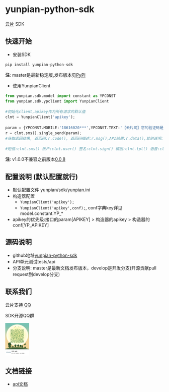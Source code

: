 yunpian-python-sdk
================================
[云片](https://www.yunpian.com/) SDK

## 快速开始

- 安装SDK
```python
pip install yunpian-python-sdk
```
**注**: master是最新稳定版,发布版本见[PyPI](https://pypi.python.org/pypi)

- 使用YunpianClient
```python
from yunpian.sdk.model import constant as YPCONST
from yunpian.sdk.ypclient import YunpianClient

#初始化client,apikey作为所有请求的默认值
clnt = YunpianClient('apikey');

param = {YPCONST.MOBILE:'18616020***',YPCONST.TEXT:'【云片网】您的验证码是1234'};
r = clnt.sms().single_send(param);
#获取返回结果, 返回码:r.code(), 返回码描述:r.msg(),API结果:r.data(),其他说明:r.detail(),调用异常:r.exception()

#短信:clnt.sms() 账户:clnt.user() 签名:clnt.sign() 模版:clnt.tpl() 语音:clnt.voice() 流量:clnt.flow()
```
**注**: v1.0.0不兼容之前版本[0.0.8](https://github.com/yunpian/yunpian-python-sdk/releases/tag/0.0.8)

## 配置说明 (默认配置就行)
- 默认配置文件 yunpian/sdk/yunpian.ini
- 构造器配置
    - `YunpianClient('apikey');`
    - `YunpianClient('apikey',conf);`, conf字典key详见model.constant.YP_*
- apikey的优先级:接口的param[APIKEY] > 构造器的apikey > 构造器的conf[YP_APIKEY]

## 源码说明
- github地址[yunpian-python-sdk](https://github.com/yunpian/yunpian-python-sdk)
- API单元测试tests/api
- 分支说明: master是最新文档发布版本，develop是开发分支(开源贡献pull request到develop分支)

## 联系我们
[云片支持 QQ](https://static.meiqia.com/dist/standalone.html?eid=30951&groupid=0d20ab23ab4702939552b3f81978012f&metadata={"name":"github"})

SDK开源QQ群

<img src="docs/sdk_qq.jpeg" width="15%" alt="SDK开源QQ群"/>

## 文档链接
- [api文档](https://www.yunpian.com/api2.0/guide.html)
